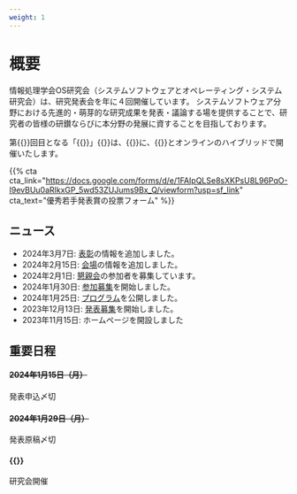 ```yaml
---
weight: 1
---
```

# 概要

情報処理学会OS研究会（システムソフトウェアとオペレーティング・システム研究会）は、研究発表会を年に４回開催しています。
システムソフトウェア分野における先進的・萌芽的な研究成果を発表・議論する場を提供することで、研究者の皆様の研鑚ならびに本分野の発展に資することを目指しております。

第{{<get number>}}回目となる「{{<get title>}}」{{<get subtitle>}}は、{{<get date_string>}}に、{{<get location>}}とオンラインのハイブリッドで開催いたします。

{{% cta cta_link="https://docs.google.com/forms/d/e/1FAIpQLSe8sXKPsU8L96PqO-I9evBUu0aRlkxGP_5wd53ZUJums9Bx_Q/viewform?usp=sf_link" cta_text="優秀若手発表賞の投票フォーム" %}}

## ニュース

- 2024年3月7日: [表彰](#award)の情報を追加しました。
- 2024年2月15日: [会場](#venue)の情報を追加しました。
- 2024年2月1日: [懇親会](#reception)の参加者を募集しています。
- 2024年1月30日: [参加募集](#regist)を開始しました。
- 2024年1月25日: [プログラム](#program)を公開しました。
- 2023年12月13日: [発表募集](#cfp)を開始しました。
- 2023年11月15日: ホームページを開設しました

## 重要日程

<h4><i class="fa-solid fa-calendar-days"></i> <s>2024年1月15日（月）</s></h4>
発表申込〆切
<h4><i class="fa-solid fa-calendar-days"></i> <s>2024年1月29日（月）</s></h4>
発表原稿〆切<br>
<h4><i class="fa-solid fa-calendar-days"></i> {{<get date_string>}}</h4>
研究会開催
